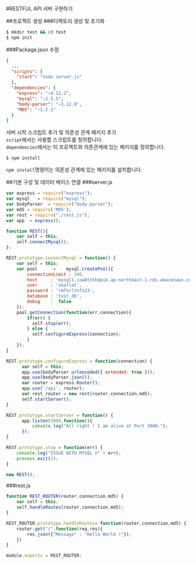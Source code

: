 #RESTFUL API 서버 구현하기

##프로젝트 생성
###디렉토리 생성 및 초기화
```bash
$ mkdir test && cd test
$ npm init
```

###Package.json 수정
```json
{
  ...
  "scripts": {
    "start": "node server.js"
  },
  "dependencies": {
    "express": "~4.12.2",
    "mysql": "~2.5.5",
    "body-parser": "~1.12.0",
    "MD5": "~1.2.1"
  }
}
```
서버 시작 스크립트 추가 및 의존성 관계 패키지 추가  
```script```에서는 사용할 스크립트를 정의합니다.  
```dependencies```에서는 이 프로젝트와 의존관계에 있는 패키지를 정의합니다.  
```shell
$ npm install
```
```npm install```명령어는 의존성 관계에 있는 패키지를 설치합니다.  

##기본 구성 및 데이터 베이스 연결
###server.js
```javascript
var express = require("express");
var mysql   = require("mysql");
var bodyParser  = require("body-parser");
var md5 = require('MD5');
var rest = require("./rest.js");
var app  = express();

function REST(){
    var self = this;
    self.connectMysql();
};

REST.prototype.connectMysql = function() {
    var self = this;
    var pool      =    mysql.createPool({
        connectionLimit : 100,
        host     : 'mysql1.cow8tthhqbik.ap-northeast-1.rds.amazonaws.com',
        user     : 'zeallat',
        password : 'rmfnrltnf123',
        database : 'test_db',
        debug    :  false
    });
    pool.getConnection(function(err,connection){
        if(err) {
          self.stop(err);
        } else {
          self.configureExpress(connection);
        }
    });
}

REST.prototype.configureExpress = function(connection) {
      var self = this;
      app.use(bodyParser.urlencoded({ extended: true }));
      app.use(bodyParser.json());
      var router = express.Router();
      app.use('/api', router);
      var rest_router = new rest(router,connection,md5);
      self.startServer();
}

REST.prototype.startServer = function() {
      app.listen(3000,function(){
          console.log("All right ! I am alive at Port 3000.");
      });
}

REST.prototype.stop = function(err) {
    console.log("ISSUE WITH MYSQL n" + err);
    process.exit(1);
}

new REST();
```

###rest.js
```javascript
function REST_ROUTER(router,connection,md5) {
    var self = this;
    self.handleRoutes(router,connection,md5);
}

REST_ROUTER.prototype.handleRoutes= function(router,connection,md5) {
    router.get("/",function(req,res){
        res.json({"Message" : "Hello World !"});
    })
}

module.exports = REST_ROUTER;
```


